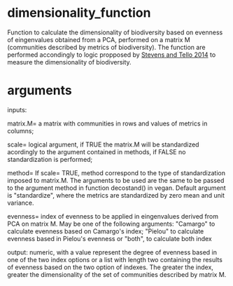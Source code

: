 # dimensionality_function
Function to calculate the dimensionality of biodiversity based on evenness of eingenvalues obtained from a PCA, performed on a matrix M (communities described by metrics of biodiversity).
The function are performed accondingly to logic propposed by [Stevens and Tello 2014](http://onlinelibrary.wiley.com/doi/10.1111/geb.12192/abstract) to measure the dimensionality of biodiversity.

# arguments
inputs:

matrix.M= a matrix with communities in rows and values of metrics in columns; 

scale= logical argument, if TRUE the matrix.M will be standardized acordingly to the argument contained in methods, if FALSE no standardization is performed;

method= If scale= TRUE, method correspond to the type of standardization imposed to matrix.M. The arguments to be used are the same to be passed  to the argument method in function decostand() in vegan. Default argument is "standardize", where the metrics are standardized by zero mean and unit variance.

evenness= index of evenness to be applied in eingenvalues derived from PCA on matrix M. May be one of the following arguments: "Camargo" to calculate evenness based on Camargo's index; "Pielou" to calculate evenness based in Pielou's evenness or "both", to calculate both index

output:
numeric, with a value represent the degree of evenness based in one of the two index options or a list with length two containing the results of evenness based on the two option of indexes. The greater the index, greater the dimensionality of the set of communities described by matrix M. 

